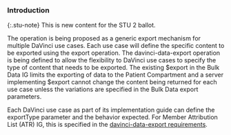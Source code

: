 ### Introduction

{:.stu-note}
This is new content for the STU 2 ballot. 

The operation is being proposed as a generic export mechanism for multiple DaVinci use cases. Each use case will  define the specific content to be exported using the export operation. The davinci-data-export operation is being defined to allow the flexibility to DaVinci use cases to specify the type of content that needs to be exported. The existing $export in the Bulk Data IG limits the exporting of data to the Patient Compartment and a server implementing $export cannot change the content being returned for each use case unless the variations are specified in the Bulk Data export parameters. 

Each DaVinci use case as part of its implementation guide can define the exportType parameter and the behavior expected.
For Member Attribution List (ATR) IG, this is specified in the [davinci-data-export requirements](spec.html#requirements-for-implementation-of-the-davinci-data-export-operation). 
